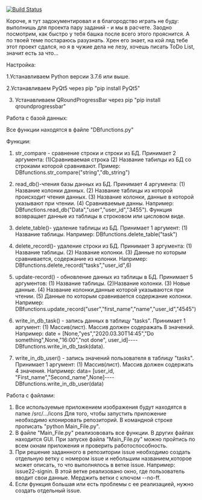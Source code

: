[![Build Status](https://travis-ci.com/RelaxToDoList/ToDo.svg?branch=test-branch)](https://travis-ci.com/RelaxToDoList/ToDo)

Короче, я тут задокументировал и в благородство играть не буду: выполнишь для проекта пару заданий - и мы в расчете. Заодно посмотрим, как быстро у тебя башка после всего этого прояснится. А по твоей теме постараюсь разузнать. Хрен его знает, на кой ляд тебе этот проект сдался, но я в чужие дела не лезу, хочешь писать ToDo List, значит есть за что...

Настройка:

1.Устанавливаем Python версии 3.7.6 или выше. 

2.Устанавливаем PyQt5 через pip "pip install PyQt5"

3. Устанавливаем QRoundProgressBar  через pip "pip install qroundprogressbar"

Работа с базой данных:

Все функции находятся в файле "DBfunctions.py"

Функции:

1. str_compare - сравнение строки и строки из БД. Принимает 2 аргумента: (1)Сравниваемая строка (2) Название табилцы из БД со строками которой сравнивают. Пример: DBfunctions.str_compare("string","db_string")

2. read_db()-чтения базы данных из БД. Принимает 4 аргумента: (1) Название колонки данных. (2) Название таблицы из которой происходит чтения данных. (3) Название колонки, данные в которой указывают при чтении. (4) Сравниваемые данны. Например: DBfunctions.read_db("Data","user","user_id","3455"). Функция возвращает данные из таблицы в строковом или цисловом виде.

3. delete_table()- удаление таблицы из БД. Принимает 1 аргумент: (1) Название таблицы. Например: DBfunctions.delete_table("task")

4. delete_record()- удаление строки из БД. Принимает 3 аргумента: (1) Название таблицы. (2) Название колонки. (3) Данные по которым сравнивается, содержание из колонки.  Например: DBfunctions.delete_record("tasks","user_id",6)

5. update-record() - обновление данных из таблицы в БД. Принимает 5 аргументов: (1) Название таблицы. (2)Название колонки. (3) Новые данные. (4) Название колонки,данные которой указываются при чтении. (5) Данные по которым сравнивается содержание колонки. Например: DBfunctions.update_record("user","first_name","name","user_id","4545")

6. write_in_db_task() - запись данных в таблицу "tasks". Принимает 1 аргумент: (1) Массив(лист). Массив должен содеражать 8 значений. Например: date = [None,"yes","2020.03.30T14:45","Do something",None,"16:00","not done", user_id]----DBfunctions.write_in_db_task(data).

7. write_in_db_user() - запись значений пользователя в таблицу "tasks". Принимает 1 аргумент: (1) Массив(лист). Массив должен содержать 4 значения. Например: data= [user_id, "First_name","Second_name",None]----DBfunctions.write_in_db_user(data)

Работа с файлами:

1. Все используемые приложением изображения будут находятся в папке /src/.../icons
Для того, чтобы запустить приложение необходимо клонировать репозиторий. В командной строке
прописать "python Main_File.py".
2. В файле "Main_File.py" реализововать все функции. В других файлах находится GUI. При запуске файла "Main_File.py" можно пройтись по всем окнам приложения и проверить работоспособность.
3. При решение заданнного в репозитории issue необходимо создать отдельную ветку с номером issue и 
небольшим названием,которое может описать, то что выполнялось в ветке issue. Например: 
issue22-signin. В этой ветке реализовано окно, где пользователь вводит свои данные. 
Мерджить ветки с ключом --no-ff.
4. Если функция большая или есть проблемы с ее реализацией, нужно создать отдельный issue.
